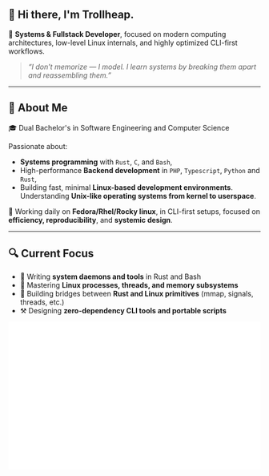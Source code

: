 ## 👋 Hi there, I'm Trollheap.

🎯 **Systems & Fullstack Developer**, focused on modern computing architectures, low-level Linux internals, and highly optimized CLI-first workflows.

> _“I don’t memorize — I model. I learn systems by breaking them apart and reassembling them.”_

---

## 🧠 About Me
🎓 Dual Bachelor's in Software Engineering and Computer Science

Passionate about:
- **Systems programming** with `Rust`, `C`, and `Bash`,
- High-performance **Backend development** in `PHP`, `Typescript`, `Python` and `Rust`,
- Building fast, minimal **Linux-based development environments**. Understanding **Unix-like operating systems from kernel to userspace**.

📍 Working daily on **Fedora/Rhel/Rocky linux**, in CLI-first setups, focused on **efficiency, reproducibility**, and **systemic design**.

---

## 🔍 Current Focus

- 🔩 Writing **system daemons and tools** in Rust and Bash
- 🧠 Mastering **Linux processes, threads, and memory subsystems**
- 🛜 Building bridges between **Rust and Linux primitives** (mmap, signals, threads, etc.)
- ⚒️ Designing **zero-dependency CLI tools and portable scripts**

![](https://raw.githubusercontent.com/Binary-Blade/github-stats/master/generated/languages.svg#gh-dark-mode-only)
